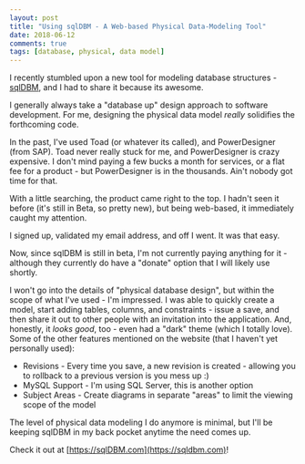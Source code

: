 ```yaml
---
layout: post
title: "Using sqlDBM - A Web-based Physical Data-Modeling Tool"
date: 2018-06-12
comments: true
tags: [database, physical, data model]
---
```


I recently stumbled upon a new tool for modeling database structures - [sqlDBM](https://sqldbm.com), and I had to share it because its awesome.

I generally always take a "database up" design approach to software development.  For me, designing the physical data model *really*
solidifies the forthcoming code.

In the past, I've used Toad (or whatever its called), and PowerDesigner (from SAP).  Toad never really stuck for me, and PowerDesigner is crazy expensive.  I don't
mind paying a few bucks a month for services, or a flat fee for a product - but PowerDesigner is in the thousands.  Ain't nobody got time for that.

With a little searching, the product came right to the top.  I hadn't seen it before (it's still in Beta, so pretty new), but being web-based, it immediately caught
my attention.

I signed up, validated my email address, and off I went.  It was that easy.

Now, since sqlDBM is still in beta, I'm not currently paying anything for it - although they currently do have a "donate" option that I will likely use shortly.

I won't go into the details of "physical database design", but within the scope of what I've used - I'm impressed.  I was able to quickly create a model, start adding 
tables, columns, and constraints - issue a save, and then share it out to other people with an invitation into the application.  And, honestly, it *looks good*, too - even had a "dark" theme (which I totally love).  Some of the other features mentioned on the website (that I haven't yet personally used):

* Revisions - Every time you save, a new revision is created - allowing you to rollback to a previous version is you mess up :)
* MySQL Support - I'm using SQL Server, this is another option
* Subject Areas - Create diagrams in separate "areas" to limit the viewing scope of the model

The level of physical data modeling I do anymore is minimal, but I'll be keeping sqlDBM in my back pocket anytime the need comes up.

Check it out at [https://sqlDBM.com](https://sqldbm.com)!